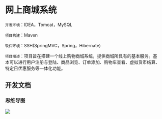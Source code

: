 网上商城系统
===========

```开发环境```：IDEA，Tomcat，MySQL

```项目构建```：Maven

```软件环境```：SSH(SpringMVC，Spring，Hibernate) 

```项目描述```：项目旨在搭建一个线上购物商城系统，提供商城所具有的基本服务。基本可以进行用户注册与登陆、商品浏览、订单添加、购物车查看、虚拟货币结算、特定日优惠服务等一体化功能。

## 开发文档

### 思维导图

![](https://github.com/Joryun/MarkdownPhotos/blob/master/shop-photos/shop.png)